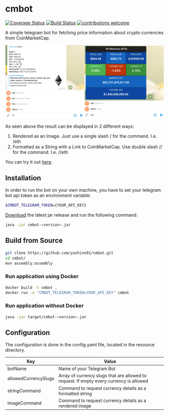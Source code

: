 # cmbot

[![Coverage Status](https://coveralls.io/repos/github/yashino91/cmbot/badge.svg?branch=master)](https://coveralls.io/github/yashino91/cmbot?branch=master)
[![Build Status](https://travis-ci.org/yashino91/cmbot.svg?branch=master)](https://travis-ci.org/yashino91/cmbot)
[![contributions welcome](https://img.shields.io/badge/contributions-welcome-brightgreen.svg?style=flat)](https://github.com/dwyl/esta/issues)


A simple telegram bot for fetching price information about crypto currencies from CoinMarketCap. 

![Alt text](/screenshots/example.png?raw=true "Bot Example - Formatted as a String or rendered as an Image")


As seen above the result can be displayed in 2 different ways:
1. Rendered as an Image. Just use a single slash / for the command. I.e. /eth
2. Formatted as a String with a Link to CoinMarketCap. Use double slash // for the command. I.e. //eth 

You can try it out  [here](https://telegram.me/PriceLeechBot).


## Installation

In order to run the bot on your own machine, you have to set your telegram bot api token as an environment variable:


```sh
$CMBOT_TELEGRAM_TOKEN={YOUR_API_KEY}
```

[Download](https://github.com/yashino91/cmbot/releases) the latest jar release and run the following command:

```sh
java -jar cmbot-<version>.jar
```


## Build from Source


```sh
git clone https://github.com/yashino91/cmbot.git
cd cmbot/
mvn assembly:assembly
```



### Run application using Docker

```sh
docker build -t cmbot .
docker run -e "CMBOT_TELEGRAM_TOKEN=YOUR_API_KEY" cmbot
```

### Run application without Docker

```sh
java -jar target/cmbot-<version>.jar
```

## Configuration
The configuration is done in the config.yaml file, located in the resource directory.

| Key 			            | Value 								                |
| ----------------------    |-------------------------------------------------------|
| botName 	                | Name of your Telegram Bot				                |
| allowedCurrencySlugs      | Array of currency slugs that are allowed to request. If empty every currency is allowed |
| stringCommand             | Command to request currency details as a formatted string |
| imageCommand              | Command to request currency details as a rendered image |
